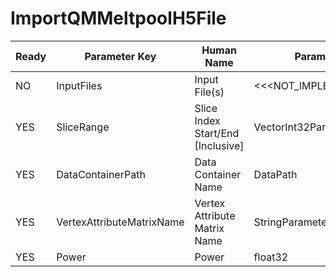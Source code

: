 # ImportQMMeltpoolH5File

| Ready | Parameter Key | Human Name | Parameter Type | Parameter Class |
|-------|---------------|------------|-----------------|----------------|
| NO | InputFiles | Input File(s) | <<<NOT_IMPLEMENTED>>> | MultiInputFileFilterParameter |
| YES | SliceRange | Slice Index Start/End [Inclusive] | VectorInt32Parameter::ValueType | VectorInt32Parameter |
| YES | DataContainerPath | Data Container Name | DataPath | DataGroupCreationParameter |
| YES | VertexAttributeMatrixName | Vertex Attribute Matrix Name | StringParameter::ValueType | StringParameter |
| YES | Power | Power | float32 | Float32Parameter |
